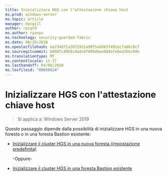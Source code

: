 ```yaml
---
title: Inizializzare HGS con l'attestazione chiave host
ms.prod: windows-server
ms.topic: article
manager: dongill
author: rpsqrd
ms.author: ryanpu
ms.technology: security-guarded-fabric
ms.date: 08/29/2018
ms.openlocfilehash: ea734d71a3872931a90f5add657491ecfa66c0cf
ms.sourcegitcommit: b00d7c8968c4adc8f699dbee694afe6ed36bc9de
ms.translationtype: MT
ms.contentlocale: it-IT
ms.lasthandoff: 04/08/2020
ms.locfileid: "80856624"
---
```

# <a name="initialize-hgs-using-host-key-attestation"></a>Inizializzare HGS con l'attestazione chiave host

>Si applica a: Windows Server 2019

Questo passaggio dipende dalla possibilità di inizializzare HGS in una nuova foresta o in una foresta Bastion esistente:

- [Inizializzare il cluster HGS in una nuova foresta (impostazione predefinita)](guarded-fabric-initialize-hgs-key-mode-default.md)

  -Oppure-

- [Inizializzare il cluster HGS in una foresta Bastion esistente](guarded-fabric-initialize-hgs-key-mode-bastion.md)





